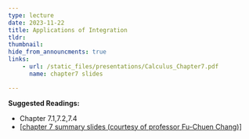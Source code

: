 ```yaml
---
type: lecture
date: 2023-11-22
title: Applications of Integration
tldr: 
thumbnail: 
hide_from_announcments: true
links: 
    - url: /static_files/presentations/Calculus_Chapter7.pdf
      name: chapter7 slides

---
```

**Suggested Readings:**
- Chapter 7.1,7.2,7.4
- [[chapter 7 summary slides (courtesy of professor Fu-Chuen Chang)]](/nsysu-calculus1/static_files/presentations/Chap07_Summary.pdf)
